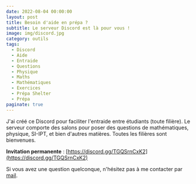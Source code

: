 ```yaml
---
date: 2022-08-04 00:00:00
layout: post
title: Besoin d'aide en prépa ?
subtitle: Le serveur Discord est là pour vous !
image: img/discord.jpg
category: outils
tags:
  - Discord
  - Aide
  - Entraide
  - Questions
  - Physique
  - Maths
  - Mathématiques
  - Exercices
  - Prépa Shelter
  - Prépa
paginate: true
---
```


J'ai créé ce Discord pour faciliter l'entraide entre étudiants (toute filière).
Le serveur comporte des salons pour poser des questions de mathématiques, physique, SI-IPT, et bien d'autres matières. Toutes les filières sont bienvenues.

**Invitation permanente** : [https://discord.gg/TGQSrnCxK2](https://discord.gg/TGQSrnCxK2)

Si vous avez une question quelconque, n'hésitez pas à me contacter par [mail](https://www.prepashelter.com/contact/).
